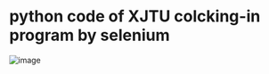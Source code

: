 # python code of XJTU colcking-in program by selenium
![image](https://github.com/laye-d/XJTU-colcking-in-program-by-selenium-/blob/master/e.g.jpg)
